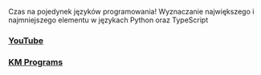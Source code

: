 Czas na pojedynek języków programowania! Wyznaczanie największego i najmniejszego elementu w językach Python oraz TypeScript

### [YouTube](https://youtu.be/BSipi9YF6dU)
### [KM Programs](https://km-programs.pl/)
